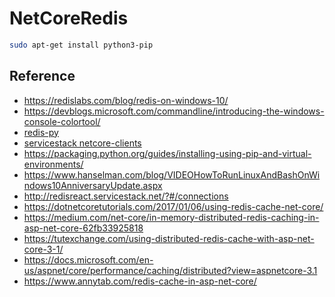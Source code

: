 # NetCoreRedis


```bash
sudo apt-get install python3-pip
```



## Reference

- https://redislabs.com/blog/redis-on-windows-10/
- https://devblogs.microsoft.com/commandline/introducing-the-windows-console-colortool/
- [redis-py](https://pypi.org/project/redis/)
- [servicestack netcore-clients](https://docs.servicestack.net/netcore-clients)
- https://packaging.python.org/guides/installing-using-pip-and-virtual-environments/
- https://www.hanselman.com/blog/VIDEOHowToRunLinuxAndBashOnWindows10AnniversaryUpdate.aspx
- http://redisreact.servicestack.net/?#/connections
- https://dotnetcoretutorials.com/2017/01/06/using-redis-cache-net-core/
- https://medium.com/net-core/in-memory-distributed-redis-caching-in-asp-net-core-62fb33925818
- https://tutexchange.com/using-distributed-redis-cache-with-asp-net-core-3-1/
- https://docs.microsoft.com/en-us/aspnet/core/performance/caching/distributed?view=aspnetcore-3.1
- https://www.annytab.com/redis-cache-in-asp-net-core/
